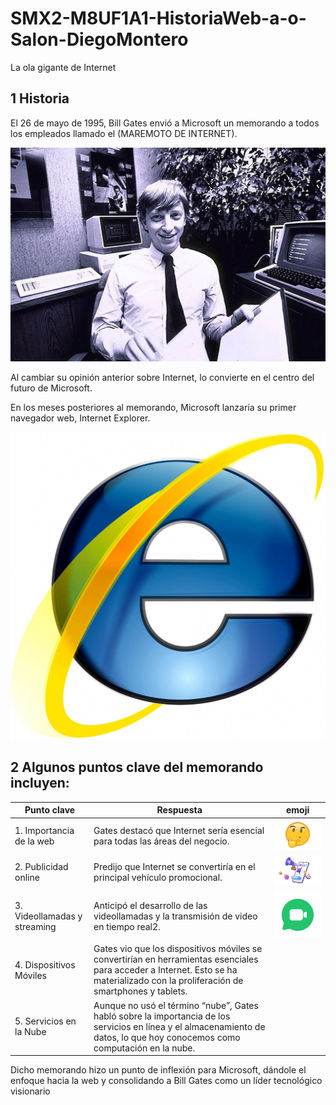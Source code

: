 # SMX2-M8UF1A1-HistoriaWeb-a-o-Salon-DiegoMontero

La ola gigante de Internet

## 1 Historia

El 26 de mayo de 1995, Bill Gates envió a Microsoft un memorando a todos los empleados llamado el (MAREMOTO DE INTERNET).

![foto1.jpg](https://github.com/DiegooMonteroo/SMX2-M8UF1A1-HistoriaWeb-a-o-Salon-DiegoMontero/blob/main/foto1.jpg)


Al cambiar su opinión anterior sobre Internet, lo convierte en el centro del futuro de Microsoft. 

En los meses posteriores al memorando, Microsoft lanzaría su primer navegador web, Internet Explorer.

![f.jpg](https://github.com/DiegooMonteroo/SMX2-M8UF1A1-HistoriaWeb-a-o-Salon-DiegoMontero/blob/main/f.jpg)


## 2 Algunos puntos clave del memorando incluyen:

| Punto clave | Respuesta| emoji | 
|-------------|----------|------|
|1. Importancia de la web| Gates destacó que Internet sería esencial para todas las áreas del negocio.|![file (1).png](https://github.com/DiegooMonteroo/SMX2-M8UF1A1-HistoriaWeb-a-o-Salon-DiegoMontero/blob/main/file%20(1).png)|
|2. Publicidad online| Predijo que Internet se convertiría en el principal vehículo promocional.|![file (2).png](https://github.com/DiegooMonteroo/SMX2-M8UF1A1-HistoriaWeb-a-o-Salon-DiegoMontero/blob/main/file%20(2).png)
|3. Videollamadas y streaming| Anticipó el desarrollo de las videollamadas y la transmisión de video en tiempo real2.|![file (3).png](https://github.com/DiegooMonteroo/SMX2-M8UF1A1-HistoriaWeb-a-o-Salon-DiegoMontero/blob/main/file%20(3).png)
|4. Dispositivos Móviles| Gates vio que los dispositivos móviles se convertirían en herramientas esenciales para acceder a Internet. Esto se ha materializado con la proliferación de smartphones y tablets.|
|5. Servicios en la Nube| Aunque no usó el término “nube”, Gates habló sobre la importancia de los servicios en línea y el almacenamiento de datos, lo que hoy conocemos como computación en la nube.|

Dicho memorando hizo un punto de inflexión para Microsoft, dándole el enfoque hacia la web y consolidando a Bill Gates como un líder tecnológico visionario

